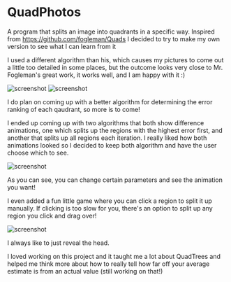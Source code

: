 # QuadPhotos
A program that splits an image into quadrants in a specific way. Inspired from https://github.com/fogleman/Quads I decided to try to make my own version to see what I can learn from it

I used a different algorithm than his, which causes my pictures to come out a little too detailed in some places, but 
the outcome looks very close to Mr. Fogleman's great work, it works well, and I am happy with it :)

![screenshot](http://i.imgur.com/SIAm64D.png)
![screenshot](http://i.imgur.com/SPakiyN.png)

I do plan on coming up with a better algorithm for determining the error ranking of each qaudrant, so more is to come!

I ended up coming up with two algorithms that both show difference animations, one which splits up the regions with the highest error first, and another that splits up all regions each iteration.
I really liked how both animations looked so I decided to keep both algorithm and have the user choose which to see.

![screenshot](http://i.imgur.com/IKyBpnD.png)

As you can see, you can change certain parameters and see the animation you want!

I even added a fun little game where you can click a region to split it up manually. If clicking is too slow for you, there's an option to split up any region you click and drag over!

![screenshot](http://i.imgur.com/qwOCDzH.png)

I always like to just reveal the head.

I loved working on this project and it taught me a lot about QuadTrees and helped me think more about
how to really tell how far off your average estimate is from an actual value (still working on that!)


